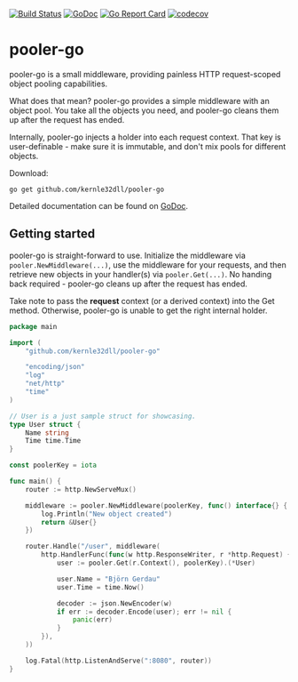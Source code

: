 [![Build Status](https://travis-ci.com/kernle32dll/pooler-go.svg?branch=master)](https://travis-ci.com/kernle32dll/pooler-go)
[![GoDoc](https://godoc.org/github.com/kernle32dll/pooler-go?status.svg)](http://godoc.org/github.com/kernle32dll/pooler-go)
[![Go Report Card](https://goreportcard.com/badge/github.com/kernle32dll/pooler-go)](https://goreportcard.com/report/github.com/kernle32dll/pooler-go)
[![codecov](https://codecov.io/gh/kernle32dll/pooler-go/branch/master/graph/badge.svg)](https://codecov.io/gh/kernle32dll/pooler-go)

# pooler-go

pooler-go is a small middleware, providing painless HTTP request-scoped object pooling capabilities.

What does that mean? pooler-go provides a simple middleware with an object pool. You take all the objects
you need, and pooler-go cleans them up after the request has ended.

Internally, pooler-go injects a holder into each request context. That key is user-definable - make sure
it is immutable, and don't mix pools for different objects.

Download:

```
go get github.com/kernle32dll/pooler-go
```

Detailed documentation can be found on [GoDoc](https://godoc.org/github.com/kernle32dll/pooler-go).

## Getting started

pooler-go is straight-forward to use. Initialize the middleware via `pooler.NewMiddleware(...)`,
use the middleware for your requests, and then retrieve new objects in your handler(s) via
`pooler.Get(...)`. No handing back required - pooler-go cleans up after the request has ended.

Take note to pass the **request** context (or a derived context) into the Get method.
Otherwise, pooler-go is unable to get the right internal holder.

```go
package main

import (
	"github.com/kernle32dll/pooler-go"

	"encoding/json"
	"log"
	"net/http"
	"time"
)

// User is a just sample struct for showcasing.
type User struct {
	Name string
	Time time.Time
}

const poolerKey = iota

func main() {
	router := http.NewServeMux()

	middleware := pooler.NewMiddleware(poolerKey, func() interface{} {
		log.Println("New object created")
		return &User{}
	})

	router.Handle("/user", middleware(
		http.HandlerFunc(func(w http.ResponseWriter, r *http.Request) {
			user := pooler.Get(r.Context(), poolerKey).(*User)

			user.Name = "Björn Gerdau"
			user.Time = time.Now()

			decoder := json.NewEncoder(w)
			if err := decoder.Encode(user); err != nil {
				panic(err)
			}
		}),
	))

	log.Fatal(http.ListenAndServe(":8080", router))
}